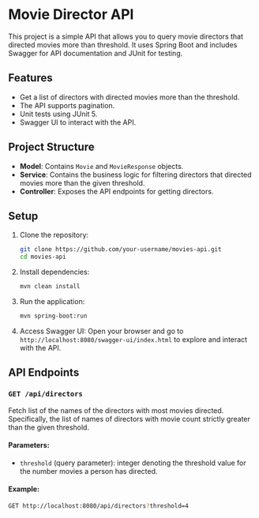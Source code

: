 # Movie Director API

This project is a simple API that allows you to query movie directors that directed movies more than threshold. 
It uses Spring Boot and includes Swagger for API documentation and JUnit for testing.

## Features
- Get a list of directors with directed movies more than the threshold.
- The API supports pagination.
- Unit tests using JUnit 5.
- Swagger UI to interact with the API.

## Project Structure

- **Model**: Contains `Movie` and `MovieResponse` objects.
- **Service**: Contains the business logic for filtering directors that directed movies more than the given threshold.
- **Controller**: Exposes the API endpoints for getting directors.

## Setup

1. Clone the repository:
    ```bash
    git clone https://github.com/your-username/movies-api.git
    cd movies-api
    ```

2. Install dependencies:
    ```bash
    mvn clean install
    ```

3. Run the application:
    ```bash
    mvn spring-boot:run
    ```

4. Access Swagger UI:
   Open your browser and go to `http://localhost:8080/swagger-ui/index.html` to explore and interact with the API.

## API Endpoints

### `GET /api/directors`

Fetch list of the names of the directors with most movies directed. Specifically, the list of names 
of directors with movie count strictly greater than the given threshold. 

#### Parameters:
- `threshold` (query parameter): integer denoting the threshold value for the number movies a person has directed.

#### Example:
```bash
GET http://localhost:8080/api/directors?threshold=4